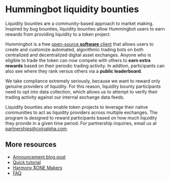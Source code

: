 # Hummingbot liquidity bounties
Liquidity bounties are a community-based approach to market making. Inspired by bug bounties, liquidity bounties allow Hummingbot users to earn rewards from providing liquidity to a token project. 

Hummingbot is a free [open-source **software** client](https://www.hummingbot.io/whitepaper.pdf) that allows users to create and customize automated, algorithmic trading bots on both centralized and decentralized digital asset exchanges. Anyone who is eligible to trade the token can now compete with others to **earn extra rewards** based on their periodic trading activity. In addtion, participants can also see where they rank versus others via a **public leaderboard**.

We take compliance extremely seriously, because we want to reward only genuine providers of liquidity. For this reason, liquidity bounty participants need to opt into data collection, which allows us to attempt to verify their trading activity against our internal exchange data feeds. 

Liquidity bounties also enable token projects to leverage their native communities to act as liquidity providers across multiple exchanges. The program is designed to reward participants based on how much liquidity they provide in a given time period. For partnership inquiries, email us at [partnerships@coinalpha.com](mailto:partnerships@coinalpha.com).


## More resources

- [Announcement blog post](https://www.hummingbot.io/blog/2019-06-introducing-liquidity-bounties-harmony/)
- [Quick tutorial](/bounties/tutorial/tutorial)
- [Harmony $ONE Makers](/bounties/programs/harmony)
- [FAQ](/bounties/faq)